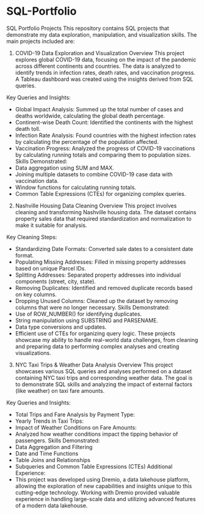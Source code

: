 # SQL-Portfolio
SQL Portfolio Projects
This repository contains SQL projects that demonstrate my data exploration, manipulation, and visualization skills. The main projects included are:

1. COVID-19 Data Exploration and Visualization
Overview
This project explores global COVID-19 data, focusing on the impact of the pandemic across different continents and countries. The data is analyzed to identify trends in infection rates, death rates, and vaccination progress. A Tableau dashboard was created using the insights derived from SQL queries.

Key Queries and Insights:
- Global Impact Analysis: Summed up the total number of cases and deaths worldwide, calculating the global death percentage.
- Continent-wise Death Count: Identified the continents with the highest death toll.
- Infection Rate Analysis: Found countries with the highest infection rates by calculating the percentage of the population affected.
- Vaccination Progress: Analyzed the progress of COVID-19 vaccinations by calculating running totals and comparing them to population sizes.
Skills Demonstrated:
- Data aggregation using SUM and MAX.
- Joining multiple datasets to combine COVID-19 case data with vaccination data.
- Window functions for calculating running totals.
- Common Table Expressions (CTEs) for organizing complex queries.

  
2. Nashville Housing Data Cleaning
Overview
This project involves cleaning and transforming Nashville housing data. The dataset contains property sales data that required standardization and normalization to make it suitable for analysis.

Key Cleaning Steps:
- Standardizing Date Formats: Converted sale dates to a consistent date format.
- Populating Missing Addresses: Filled in missing property addresses based on unique Parcel IDs.
- Splitting Addresses: Separated property addresses into individual components (street, city, state).
- Removing Duplicates: Identified and removed duplicate records based on key columns.
- Dropping Unused Columns: Cleaned up the dataset by removing columns that were no longer necessary.
Skills Demonstrated:
- Use of ROW_NUMBER() for identifying duplicates.
- String manipulation using SUBSTRING and PARSENAME.
- Data type conversions and updates.
- Efficient use of CTEs for organizing query logic.
These projects showcase my ability to handle real-world data challenges, from cleaning and preparing data to performing complex analyses and creating visualizations.


3. NYC Taxi Trips & Weather Data Analysis
Overview
This project showcases various SQL queries and analyses performed on a dataset containing NYC taxi trips and corresponding weather data. The goal is to demonstrate SQL skills and analyzing the impact of external factors (like weather) on taxi fare amounts.

Key Queries and Insights:
- Total Trips and Fare Analysis by Payment Type:
- Yearly Trends in Taxi Trips:
- Impact of Weather Conditions on Fare Amounts:
- Analyzed how weather conditions impact the tipping behavior of passengers.
Skills Demonstrated:
- Data Aggregation and Filtering
- Date and Time Functions
- Table Joins and Relationships
- Subqueries and Common Table Expressions (CTEs)
Additional Experience:
- This project was developed using Dremio, a data lakehouse platform, allowing the exploration of new capabilities and insights unique to this cutting-edge technology. Working with Dremio provided valuable experience in handling large-scale data and utilizing advanced features of a modern data lakehouse.

